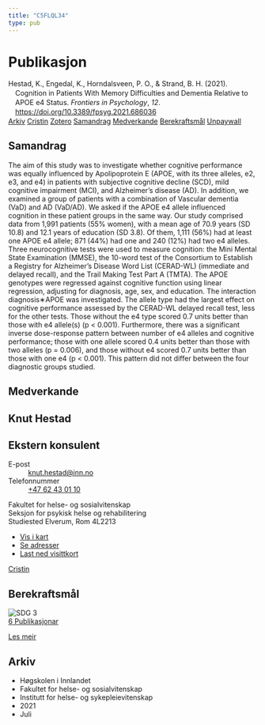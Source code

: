 ```yaml
---
title: "C5FLQL34"
type: pub
---
```

<h1>Publikasjon</h1>
<article id="csl-bib-container-C5FLQL34" class="csl-bib-container">
  <div class="csl-bib-body" style="line-height: 1.35; padding-left: 1em; text-indent:-1em;">
  <div class="csl-entry">Hestad, K., Engedal, K., Horndalsveen, P. O., &amp; Strand, B. H. (2021). Cognition in Patients With Memory Difficulties and Dementia Relative to APOE e4 Status. <i>Frontiers in Psychology</i>, <i>12</i>. <a href="https://doi.org/10.3389/fpsyg.2021.686036">https://doi.org/10.3389/fpsyg.2021.686036</a></div>
</div>
  <div class="csl-bib-buttons">
    <a href="#taxonomy-article-C5FLQL34" class="csl-bib-button">Arkiv</a>
    <a href="https://app.cristin.no/results/show.jsf?id=1920718" alt="Cristin URL" class="csl-bib-button">Cristin</a>
    <a href="http://zotero.org/groups/5402882/items/C5FLQL34" alt="Zotero URL" class="csl-bib-button">Zotero</a>
    <a href="#abstract-article-C5FLQL34" class="csl-bib-button">Samandrag</a>
    <a href="#contributors-article-C5FLQL34" class="csl-bib-button">Medverkande</a>
    <a href="#sdg-article-C5FLQL34" class="csl-bib-button">Berekraftsmål</a>
    <a href="https://www.frontiersin.org/articles/10.3389/fpsyg.2021.686036/pdf" class="csl-bib-button">Unpaywall</a>
  </div>
  <div id="csl-bib-meta-container-C5FLQL34"></div>
</article>
<div id="csl-bib-meta-C5FLQL34" class="csl-bib-meta">
  <article id="abstract-article-C5FLQL34" class="abstract-article">
    <h1>Samandrag</h1>
    The aim of this study was to investigate whether cognitive performance was equally influenced by Apolipoprotein E (APOE, with its three alleles, e2, e3, and e4) in patients with subjective cognitive decline (SCD), mild cognitive impairment (MCI), and Alzheimer’s disease (AD). In addition, we examined a group of patients with a combination of Vascular dementia (VaD) and AD (VaD/AD). We asked if the APOE e4 allele influenced cognition in these patient groups in the same way. Our study comprised data from 1,991 patients (55% women), with a mean age of 70.9 years (SD 10.8) and 12.1 years of education (SD 3.8). Of them, 1,111 (56%) had at least one APOE e4 allele; 871 (44%) had one and 240 (12%) had two e4 alleles. Three neurocognitive tests were used to measure cognition: the Mini Mental State Examination (MMSE), the 10-word test of the Consortium to Establish a Registry for Alzheimer’s Disease Word List (CERAD-WL) (immediate and delayed recall), and the Trail Making Test Part A (TMTA). The APOE genotypes were regressed against cognitive function using linear regression, adjusting for diagnosis, age, sex, and education. The interaction diagnosis∗APOE was investigated. The allele type had the largest effect on cognitive performance assessed by the CERAD-WL delayed recall test, less for the other tests. Those without the e4 type scored 0.7 units better than those with e4 allele(s) (p &lt; 0.001). Furthermore, there was a significant inverse dose-response pattern between number of e4 alleles and cognitive performance; those with one allele scored 0.4 units better than those with two alleles (p = 0.006), and those without e4 scored 0.7 units better than those with one e4 (p &lt; 0.001). This pattern did not differ between the four diagnostic groups studied.
  </article>
  <article id="contributors-article-C5FLQL34" class="contributors-article">
    <h1>Medverkande</h1>
    <div class="personas"> <div class="vrtx-hinn-person-card"> <div class="photo"> <i class="lar la-user-circle missing-person"></i> </div> <div class="info"> <hgroup><h1>Knut Hestad</h1> <h2>Ekstern konsulent</h2> </hgroup><dl> <dt>E-post</dt> <dd> <a href="mailto:knut.hestad@inn.no">knut.hestad@inn.no</a> </dd> <dt>Telefonnummer</dt> <dd><a href="tel:+4762430110"> +47 62 43 01 10 </a></dd> </dl> <p> Fakultet for helse- og sosialvitenskap<br> Seksjon for psykisk helse og rehabilitering<br> Studiested Elverum, Rom 4L2213 </p> <ul class="vrtx-hinn-links"> <li><a href="https://www.google.com/maps?q=60.88177,11.53669">Vis i kart</a></li> <li><a href="https://www.inn.no/finn-en-ansatt/knut-hestad.html#vrtx-hinn-addresses">Se adresser</a></li> <li><a href="https://www.inn.no/finn-en-ansatt/knut-hestad.html?vrtx=vcf">Last ned visittkort</a></li> </ul> </div> </div> <a href="https://app.cristin.no/persons/show.jsf?id=43557" alt="Cristin URL" class="personas-cristin">Cristin</a> </div>
  </article>
  <article id="sdg-article-C5FLQL34" class="sdg-article">
    <h1>Berekraftsmål</h1>
    <div class="sdg-container"><div id="sdg3" class="sdg"> <img src="{{< params subfolder >}}images/sdg/sdg03_no.png" class="image" alt="SDG 3"> <div class="sdg-overlay"> <a href="{{< params subfolder >}}no/archive/?sdg=3#archive" class="sdg-publication-count"><span>6</span> Publikasjonar</a> <p><a href="NA" class="sdg-read-more">Les meir</a></p> </div> </div></div>
  </article>
  <article id="taxonomy-article-C5FLQL34" class="taxonomy-article">
    <h1>Arkiv</h1>
    <ul>
      <li>Høgskolen i Innlandet</li>
      <li>Fakultet for helse- og sosialvitenskap</li>
      <li>Institutt for helse- og sykepleievitenskap</li>
      <li>2021</li>
      <li>Juli</li>
    </ul>
  </article>
</div>
